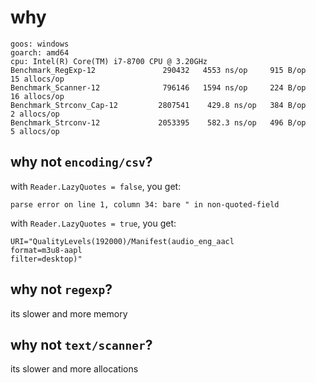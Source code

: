 # why

~~~
goos: windows
goarch: amd64
cpu: Intel(R) Core(TM) i7-8700 CPU @ 3.20GHz
Benchmark_RegExp-12               290432   4553 ns/op     915 B/op   15 allocs/op
Benchmark_Scanner-12              796146   1594 ns/op     224 B/op   16 allocs/op
Benchmark_Strconv_Cap-12         2807541    429.8 ns/op   384 B/op    2 allocs/op
Benchmark_Strconv-12             2053395    582.3 ns/op   496 B/op    5 allocs/op
~~~

## why not `encoding/csv`?

with `Reader.LazyQuotes = false`, you get:

~~~
parse error on line 1, column 34: bare " in non-quoted-field
~~~

with `Reader.LazyQuotes = true`, you get:

~~~
URI="QualityLevels(192000)/Manifest(audio_eng_aacl
format=m3u8-aapl
filter=desktop)"
~~~

## why not `regexp`?

its slower and more memory

## why not `text/scanner`?

its slower and more allocations
